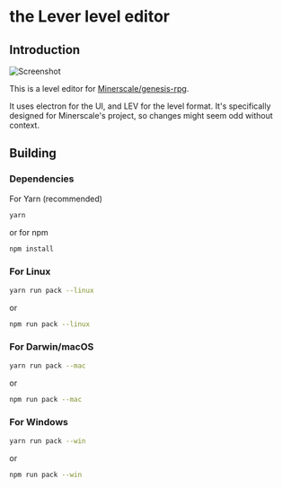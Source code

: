 # the Lever level editor
## Introduction
![Screenshot](https://loafhead.me/content/images/2017/10/lever.png)

This is a level editor for [Minerscale/genesis-rpg](Minerscale/genesis-rpg). 

It uses electron for the UI, and LEV for the level format. It's specifically designed for Minerscale's project, so changes might seem odd without context.

## Building
### Dependencies
For Yarn (recommended)
```sh
yarn
```
or for npm
```sh
npm install
```
### For Linux
```sh
yarn run pack --linux
```
or
```sh
npm run pack --linux
```

### For Darwin/macOS
```sh
yarn run pack --mac
```
or
```sh
npm run pack --mac
```

### For Windows
```sh
yarn run pack --win
```
or
```sh
npm run pack --win
```
